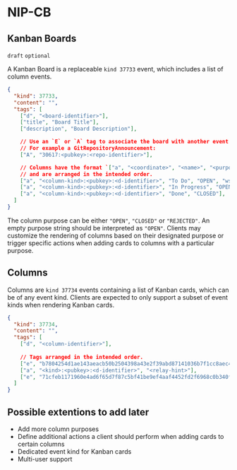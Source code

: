 NIP-CB
======

Kanban Boards
-------

`draft` `optional`

A Kanban Board is a replaceable `kind 37733` event, which includes a list of column events.

```json
{
  "kind": 37733,
  "content": "",
  "tags": [
    ["d", "<board-identifier>"],
    ["title", "Board Title"],
    ["description", "Board Description"],

    // Use an `E` or `A` tag to associate the board with another event. 
    // For example a GitRepositoryAnnouncement:
    ["A", "30617:<pubkey>:<repo-identifier>"],

    // Columns have the format `["a", "<coordinate>", "<name>", "<purpose>", "<optional-relay-hint>"]` 
    // and are arranged in the intended order. 
    ["a", "<column-kind>:<pubkey>:<d-identifier>", "To Do", "OPEN", "wss://relay.lol"],
    ["a", "<column-kind>:<pubkey>:<d-identifier>", "In Progress", "OPEN", ""],
    ["a", "<column-kind>:<pubkey>:<d-identifier>", "Done", "CLOSED"],
  ]
}
```

The column purpose can be either `"OPEN"`, `"CLOSED"` or `"REJECTED"`.
An empty purpose string should be interpreted as `"OPEN"`.
Clients may customize the rendering of columns based on their designated purpose 
or trigger specific actions when adding cards to columns with a particular purpose.

## Columns 

Columns are `kind 37734` events containing a list of Kanban cards, which can be of any event kind.
Clients are expected to only support a subset of event kinds when rendering Kanban cards.

```json
{
  "kind": 37734,
  "content": "",
  "tags": [
    ["d", "<column-identifier>"],
    
    // Tags arranged in the intended order.
    ["e", "b7804254d1ae143aeacb50b2504398a43e2f39abd87141036b7f1cc8aec4069e", "<relay-hint>"],
    ["a", "<kind>:<pubkey>:<d-identifier>", "<relay-hint>"],
    ["e", "71cfeb1171960e4ad6f65d7f87c5bf41be9ef4aaf4452fd2f6968c0b340f79d7", "<relay-hint>"],
  ]
}
```
  
## Possible extentions to add later

- Add more column purposes
- Define additional actions a client should perform when adding cards to certain columns 
- Dedicated event kind for Kanban cards
- Multi-user support

